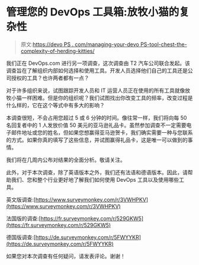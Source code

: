# 管理您的 DevOps 工具箱:放牧小猫的复杂性

> 原文:[https://devo PS . com/managing-your-devo PS-tool-chest-the-complexity-of-herding-kitties/](https://devops.com/managing-your-devops-tool-chest-the-complexity-of-herding-kittens/)

我们正在 DevOps.com 进行另一项调查，这次调查由 T2 汽车公司联合发起。该调查旨在了解组织内部如何选择和使用工具。开发人员选择他们自己的工具还是公司授权的工具？也许两者都有一点？

对于许多组织来说，试图跟踪开发人员和 IT 运营人员正在使用的所有工具就像放牧小猫一样困难。但是你的组织呢？我们试图找出你改变工具的频率，改变过程是什么样的，它在这个等式中有多大的影响？

本调查很短，不会占用您超过 5 或 6 分钟的时间。像往常一样，我们将向每 50 名回复者中的 1 人发放价值 50 美元的亚马逊礼品卡。虽然参加调查不一定需要电子邮件地址或您的姓名，但如果您想赢得亚马逊贺卡，我们确实需要一种与您联系的方式。如果你真的填写了这些信息，并试图赢得礼品卡，这是唯一可以做到的事情。

我们将在几周内公布对结果的全面分析。敬请关注。

此外，对于本次调查，除了英语版本之外，我们还有法语和德语版本。因此，请帮助我们、您和整个行业更好地了解我们如何使用 DevOps 工具以及使用哪些工具。

英文版调查:[https://www.surveymonkey.com/r/3VWHPKV](https://www.surveymonkey.com/r/3VWHPKV)

法国版的调查:[https://fr.surveymonkey.com/r/529GKW5](https://fr.surveymonkey.com/r/529GKW5)

德国版调查:[https://de.surveymonkey.com/r/5FWYYKR](https://de.surveymonkey.com/r/5FWYYKR)

如果您对本次调查有任何疑问，请发表评论。谢谢！
